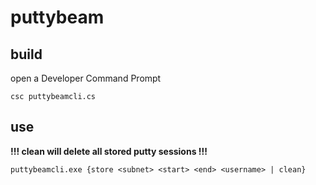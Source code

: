 # puttybeam

## build
open a Developer Command Prompt

```
csc puttybeamcli.cs
```

## use

__!!! clean will delete all stored putty sessions !!!__

```
puttybeamcli.exe {store <subnet> <start> <end> <username> | clean}
```
